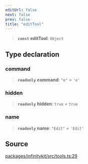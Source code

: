 ```yaml
---
editUrl: false
next: false
prev: false
title: "editTool"
---
```


> **`const`** **editTool**: `Object`

## Type declaration

### command

> **`readonly`** **command**: `"e"` = `'e'`

### hidden

> **`readonly`** **hidden**: `true` = `true`

### name

> **`readonly`** **name**: `"Edit"` = `'Edit'`

## Source

[packages/infinitykit/src/tools.ts:29](https://github.com/nodenogg-in/alpha-p2p/blob/8383a4b/packages/infinitykit/src/tools.ts#L29)

